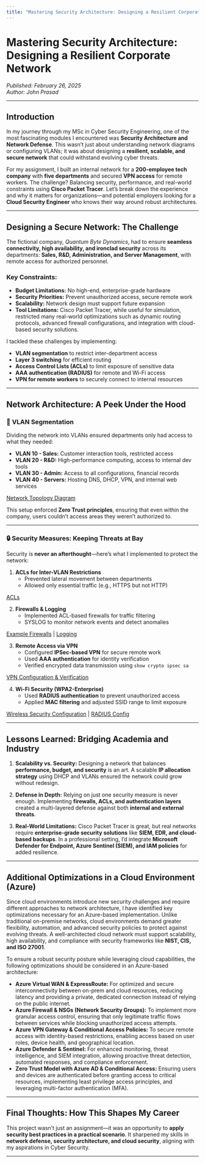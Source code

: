 ```yaml
---
title: "Mastering Security Architecture: Designing a Resilient Corporate Network"
---
```


# Mastering Security Architecture: Designing a Resilient Corporate Network
*Published: February 26, 2025*  
*Author: John Prasad* 

---

## Introduction

In my journey through my MSc in Cyber Security Engineering, one of the most fascinating modules I encountered was **Security Architecture and Network Defense**. This wasn’t just about understanding network diagrams or configuring VLANs; it was about designing a **resilient, scalable, and secure network** that could withstand evolving cyber threats. 

For my assignment, I built an internal network for a **200-employee tech company** with **five departments** and secured **VPN access** for remote workers. The challenge? Balancing security, performance, and real-world constraints using **Cisco Packet Tracer**. Let’s break down the experience and why it matters for organizations—and potential employers looking for a **Cloud Security Engineer** who knows their way around robust architectures.

---

## Designing a Secure Network: The Challenge

The fictional company, *Quantum Byte Dynamics*, had to ensure **seamless connectivity, high availability, and ironclad security** across its departments: **Sales, R&D, Administration, and Server Management**, with remote access for authorized personnel.

### Key Constraints:
- **Budget Limitations:** No high-end, enterprise-grade hardware
- **Security Priorities:** Prevent unauthorized access, secure remote work
- **Scalability:** Network design must support future expansion
- **Tool Limitations:** Cisco Packet Tracer, while useful for simulation, restricted many real-world optimizations such as dynamic routing protocols, advanced firewall configurations, and integration with cloud-based security solutions.

I tackled these challenges by implementing:
- **VLAN segmentation** to restrict inter-department access
- **Layer 3 switching** for efficient routing
- **Access Control Lists (ACLs)** to limit exposure of sensitive data
- **AAA authentication (RADIUS)** for remote and Wi-Fi access
- **VPN for remote workers** to securely connect to internal resources

---

## Network Architecture: A Peek Under the Hood

### 📍 **VLAN Segmentation**
Dividing the network into VLANs ensured departments only had access to what they needed:
- **VLAN 10 - Sales:** Customer interaction tools, restricted access
- **VLAN 20 - R&D:** High-performance computing, access to internal dev tools
- **VLAN 30 - Admin:** Access to all configurations, financial records
- **VLAN 40 - Servers:** Hosting DNS, DHCP, VPN, and internal web services

[Network Topology Diagram](/assets/images/SAND/NetworkTopology.png)

This setup enforced **Zero Trust principles**, ensuring that even within the company, users couldn’t access areas they weren’t authorized to.

---

### 🔒 **Security Measures: Keeping Threats at Bay**

Security is **never an afterthought**—here’s what I implemented to protect the network:

1. **ACLs for Inter-VLAN Restrictions**  
   - Prevented lateral movement between departments  
   - Allowed only essential traffic (e.g., HTTPS but not HTTP) 

[ACLs](/assets/images/SAND/ACLs.png) 

2. **Firewalls & Logging**  
   - Implemented ACL-based firewalls for traffic filtering  
   - SYSLOG to monitor network events and detect anomalies  

[Example Firewalls](/assets/images/SAND/Only-Allow-https.png) | 
[Logging](/assets/images/SAND/SYSLOG-Web-Config.png)

3. **Remote Access via VPN**  
   - Configured **IPSec-based VPN** for secure remote work  
   - Used **AAA authentication** for identity verification  
   - Verified encrypted data transmission using `show crypto ipsec sa`  

[VPN Configuration & Verification](/assets/images/SAND/vpn-validation.png)

4. **Wi-Fi Security (WPA2-Enterprise)**  
   - Used **RADIUS authentication** to prevent unauthorized access  
   - Applied **MAC filtering** and adjusted SSID range to limit exposure  

[Wireless Security Configuration](/assets/images/SAND/WPA2-Enterprise.png) | 
[RADIUS Config](/assets/images/SAND/RADIUS-Config.png)

---

## Lessons Learned: Bridging Academia and Industry

1. **Scalability vs. Security:** Designing a network that balances **performance, budget, and security** is an art. A scalable **IP allocation strategy** using DHCP and VLANs ensured the network could grow without redesign.

2. **Defense in Depth:** Relying on just one security measure is never enough. Implementing **firewalls, ACLs, and authentication layers** created a multi-layered defense against both **internal and external threats**.

3. **Real-World Limitations:** Cisco Packet Tracer is great, but real networks require **enterprise-grade security solutions** like **SIEM, EDR, and cloud-based backups**. In a professional setting, I’d integrate **Microsoft Defender for Endpoint, Azure Sentinel (SIEM), and IAM policies** for added resilience.

---

## Additional Optimizations in a Cloud Environment (Azure)

Since cloud environments introduce new security challenges and require different approaches to network architecture, I have identified key optimizations necessary for an Azure-based implementation. Unlike traditional on-premise networks, cloud environments demand greater flexibility, automation, and advanced security policies to protect against evolving threats. A well-architected cloud network must support scalability, high availability, and compliance with security frameworks like **NIST, CIS, and ISO 27001**.

To ensure a robust security posture while leveraging cloud capabilities, the following optimizations should be considered in an Azure-based architecture:
- **Azure Virtual WAN & ExpressRoute:** For optimized and secure interconnectivity between on-prem and cloud resources, reducing latency and providing a private, dedicated connection instead of relying on the public internet. 
- **Azure Firewall & NSGs (Network Security Groups):** To implement more granular access control, ensuring that only legitimate traffic flows between services while blocking unauthorized access attempts. 
- **Azure VPN Gateway & Conditional Access Policies:** To secure remote access with identity-based restrictions, enabling access based on user roles, device health, and geographical location.
- **Azure Defender & Sentinel:** For enhanced monitoring, threat intelligence, and SIEM integration, allowing proactive threat detection, automated responses, and compliance enforcement.
- **Zero Trust Model with Azure AD & Conditional Access:** Ensuring users and devices are authenticated before granting access to critical resources, implementing least privilege access principles, and leveraging multi-factor authentication (MFA).

---

## Final Thoughts: How This Shapes My Career

This project wasn’t just an assignment—it was an opportunity to **apply security best practices in a practical scenario**. It sharpened my skills in **network defense, security architecture, and cloud security**, aligning with my aspirations in Cyber Security.

---

